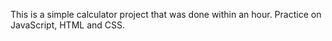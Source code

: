 This is a simple calculator project that was done within an hour. 
Practice on JavaScript, HTML and CSS.

